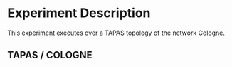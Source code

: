 # Experiment Description

This experiment executes over a TAPAS topology of the network Cologne.

## TAPAS / COLOGNE
